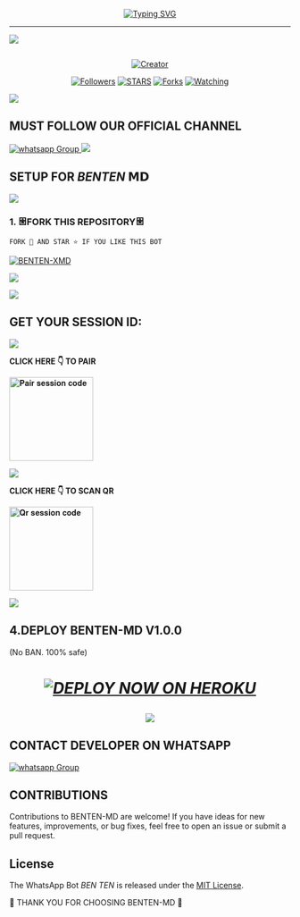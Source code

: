 <p align="center">
  <a href="https://git.io/typing-svg">
    <img src="https://readme-typing-svg.demolab.com?font=Black+Ops+One&size=80&pause=1000&color=00FF00&center=true&vCenter=true&width=1000&height=200&lines=BEN-TEN-XMD;VERSION+1.00;BY+TYLOR+254" alt="Typing SVG" />
  </a>
</p>

  
--- 

<a><img src='https://e2.yotools.net/images/user_image/2025/05/683b06865d291.jpg'/></a>
<p align="center">
  <a href="#"><img src="http://readme-typing-svg.herokuapp.com?color=d1fa02&center=true&vCenter=true&multiline=false&lines=BENTEN-MD+Is+Safe+on+Heroku" alt="">
</p>
<p align="center">
<a href="#"><img title="Creator" src="https://img.shields.io/badge/Creator-TYLOR TECH-red.svg?style=for-the-badge&logo=github"></a>
<p/>
<p align="center">
<a href="https://github.com/Tylorkix/Ben10? tab=followers"><img title="Followers" src="https://img.shields.io/github/followers/Tylorkix?label=Followers&style=social"></a>
<a href="https://github.com/Tylorkix/Ben10/stargazers/"><img title="STARS" src="https://img.shields.io/github/stars/popkid-ke/popkid-ke?&style=social"></a>
<a href="https://github.com/Tylorkix/Ben10/network/members"><img title="Forks" src="https://img.shields.io/github/forks/Tylorkix/Ben10?style=social"></a>
<a href="https://github.com/Tylorkix/Ben10/watchers"><img title="Watching" src="https://img.shields.io/github/watchers/Tylorkix/BEN10?label=Watching&style=social"></a>

  <a><img src='https://i.imgur.com/LyHic3i.gif'/></a>
  
  ## MUST FOLLOW OUR OFFICIAL CHANNEL
<a href="https://whatsapp.com/channel/0029VaYpDLx4tRrrrXsOvZ3U" target="_blank">
    <img alt="whatsapp Group" src="https://img.shields.io/badge/ Whatsapp Support Channel -25D366?style=for-the-badge&logo=whatsapp&logoColor=white" />
  </a>
<a><img src='https://i.imgur.com/LyHic3i.gif'/></a>

## SETUP FOR *BENTEN* 𝗠𝗗

  <a><img src='https://i.imgur.com/LyHic3i.gif'/></a>
  
### 1. 𐃁FORK THIS REPOSITORY𐃁

`FORK 🍴 AND STAR ⭐ IF YOU LIKE THIS BOT`

  <a href="https://github.com/Tylorkix/Ben10/fork"><img title="BENTEN-XMD" src="https://img.shields.io/badge/FORK-BENTEN%20XMD-BOTh?color=indigo&style=for-the-badge&logo=stackshare"></a>
  
  <a><img src='https://i.imgur.com/LyHic3i.gif'/></a>


  <a><img src='https://i.imgur.com/LyHic3i.gif'/></a>

## GET YOUR SESSION ID: 

  <a><img src='https://i.imgur.com/LyHic3i.gif'/></a>
  
**CLICK HERE 👇 TO PAIR**

<a href="https://popkidsessgenerator.onrender.com/pair"><img src="https://img.shields.io/badge/Pair%20session%20code-green" alt="𝐏𝐚𝐢𝐫 𝐬𝐞𝐬𝐬𝐢𝐨𝐧 𝐜𝐨𝐝𝐞" width="150"></a>

  <a><img src='https://i.imgur.com/LyHic3i.gif'/></a>

**CLICK HERE 👇 TO SCAN QR**

<a href="https://popkidsessgenerator.onrender.com/qr"><img src="https://img.shields.io/badge/QR%20session%20code-red" alt="𝐐𝐫 𝐬𝐞𝐬𝐬𝐢𝐨𝐧 𝐜𝐨𝐝𝐞" width="150"></a>

<a><img src='https://i.imgur.com/LyHic3i.gif'/></a>

## 4.DEPLOY BENTEN-MD V1.0.0
(No BAN. 100% safe) 
<h1 align="center">
 
 ***[![DEPLOY NOW ON HEROKU](https://www.herokucdn.com/deploy/button.svg)](https://dashboard.heroku.com/new?button-url=https://github.com/Tylorkix/Ben10&template=hhttps://github.com/Tylorkix/Ben10.git)***

 <a><img src='https://i.imgur.com/LyHic3i.gif'/></a>

 ## CONTACT DEVELOPER ON WHATSAPP 
 
<a href="https://wa.me/254748840328" target="_blank">
    <img alt="whatsapp Group" src="https://img.shields.io/badge/ Dev Tylor contact -25D366?style=for-the-badge&logo=whatsapp&logoColor=white" />
  </a> 
</p>

## CONTRIBUTIONS

Contributions to BENTEN-MD are welcome! If you have ideas for new features, improvements, or bug fixes, feel free to open an issue or submit a pull request. <br>

## License

The WhatsApp Bot *BEN TEN* is released under the [MIT License](https://opensource.org/licenses/MIT).

🌟 THANK YOU FOR CHOOSING BENTEN-MD 🌟
